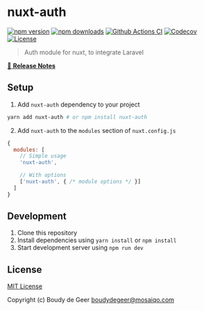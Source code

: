 # nuxt-auth

[![npm version][npm-version-src]][npm-version-href]
[![npm downloads][npm-downloads-src]][npm-downloads-href]
[![Github Actions CI][github-actions-ci-src]][github-actions-ci-href]
[![Codecov][codecov-src]][codecov-href]
[![License][license-src]][license-href]

> Auth module for nuxt, to integrate Laravel 

[📖 **Release Notes**](./CHANGELOG.md)

## Setup

1. Add `nuxt-auth` dependency to your project

```bash
yarn add nuxt-auth # or npm install nuxt-auth
```

2. Add `nuxt-auth` to the `modules` section of `nuxt.config.js`

```js
{
  modules: [
    // Simple usage
    'nuxt-auth',

    // With options
    ['nuxt-auth', { /* module options */ }]
  ]
}
```

## Development

1. Clone this repository
2. Install dependencies using `yarn install` or `npm install`
3. Start development server using `npm run dev`

## License

[MIT License](./LICENSE)

Copyright (c) Boudy de Geer <boudydegeer@mosaiqo.com>

<!-- Badges -->
[npm-version-src]: https://img.shields.io/npm/v/nuxt-auth/latest.svg
[npm-version-href]: https://npmjs.com/package/nuxt-auth

[npm-downloads-src]: https://img.shields.io/npm/dt/nuxt-auth.svg
[npm-downloads-href]: https://npmjs.com/package/nuxt-auth

[github-actions-ci-src]: https://github.com/wartisans/nuxt-auth/workflows/ci/badge.svg
[github-actions-ci-href]: https://github.com/wartisans/nuxt-auth/actions?query=workflow%3Aci

[codecov-src]: https://img.shields.io/codecov/c/github/wartisans/nuxt-auth.svg
[codecov-href]: https://codecov.io/gh/wartisans/nuxt-auth

[license-src]: https://img.shields.io/npm/l/nuxt-auth.svg
[license-href]: https://npmjs.com/package/nuxt-auth
